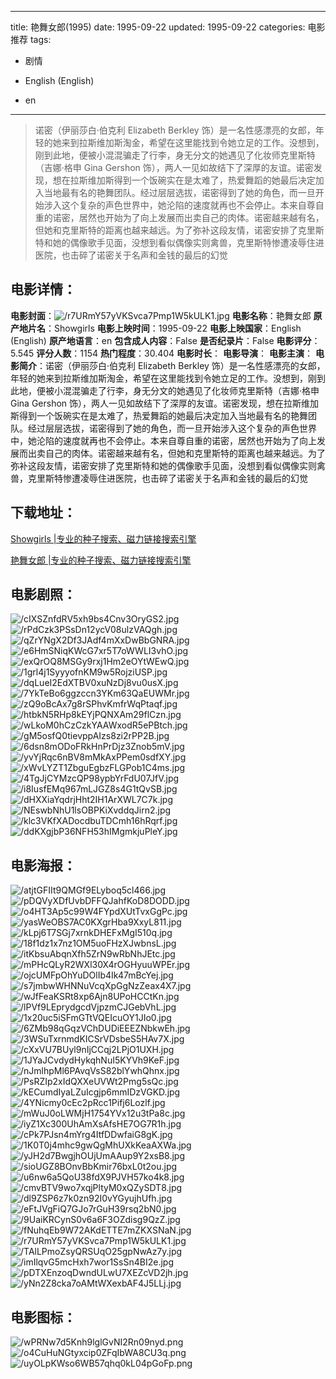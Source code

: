 
---
title: 艳舞女郎(1995)
date: 1995-09-22
updated: 1995-09-22
categories: 电影推荐
tags:
- 剧情

- English (English)
- en
---


> 诺密（伊丽莎白·伯克利 Elizabeth Berkley 饰）是一名性感漂亮的女郎，年轻的她来到拉斯维加斯淘金，希望在这里能找到令她立足的工作。没想到，刚到此地，便被小混混骗走了行李，身无分文的她遇见了化妆师克里斯特（吉娜·格申 Gina Gershon 饰），两人一见如故结下了深厚的友谊。诺密发现，想在拉斯维加斯得到一个饭碗实在是太难了，热爱舞蹈的她最后决定加入当地最有名的艳舞团队。经过层层选拔，诺密得到了她的角色，而一旦开始涉入这个复杂的声色世界中，她沦陷的速度就再也不会停止。本来自尊自重的诺密，居然也开始为了向上发展而出卖自己的肉体。诺密越来越有名，但她和克里斯特的距离也越来越远。为了弥补这段友情，诺密安排了克里斯特和她的偶像歌手见面，没想到看似偶像实则禽兽，克里斯特惨遭凌辱住进医院，也击碎了诺密关于名声和金钱的最后的幻觉

## **电影详情**：

**电影封面**：<img src="https://image.tmdb.org/t/p/w200/r7URmY57yVKSvca7Pmp1W5kULK1.jpg" alt="/r7URmY57yVKSvca7Pmp1W5kULK1.jpg" title="/r7URmY57yVKSvca7Pmp1W5kULK1.jpg">
**电影名称**：艳舞女郎
**原产地片名**：Showgirls
**电影上映时间**：1995-09-22
**电影上映国家**：English (English)
**原产地语言**：en
**包含成人内容**：False
**是否纪录片**：False
**电影评分**：5.545
**评分人数**：1154
**热门程度**：30.404
**电影时长**：
**电影导演**：
**电影主演**：
**电影简介**：诺密（伊丽莎白·伯克利 Elizabeth Berkley 饰）是一名性感漂亮的女郎，年轻的她来到拉斯维加斯淘金，希望在这里能找到令她立足的工作。没想到，刚到此地，便被小混混骗走了行李，身无分文的她遇见了化妆师克里斯特（吉娜·格申 Gina Gershon 饰），两人一见如故结下了深厚的友谊。诺密发现，想在拉斯维加斯得到一个饭碗实在是太难了，热爱舞蹈的她最后决定加入当地最有名的艳舞团队。经过层层选拔，诺密得到了她的角色，而一旦开始涉入这个复杂的声色世界中，她沦陷的速度就再也不会停止。本来自尊自重的诺密，居然也开始为了向上发展而出卖自己的肉体。诺密越来越有名，但她和克里斯特的距离也越来越远。为了弥补这段友情，诺密安排了克里斯特和她的偶像歌手见面，没想到看似偶像实则禽兽，克里斯特惨遭凌辱住进医院，也击碎了诺密关于名声和金钱的最后的幻觉

## **下载地址**：
[Showgirls |专业的种子搜索、磁力链接搜索引擎](https://movie.amd794.com:2083/?search=Showgirls&ordering=&mode=match_phrase&page_size=10&page=1)

[艳舞女郎 |专业的种子搜索、磁力链接搜索引擎](https://movie.amd794.com:2083/?search=%E8%89%B3%E8%88%9E%E5%A5%B3%E9%83%8E&ordering=&mode=match_phrase&page_size=10&page=1)
 

## **电影剧照**：
<img src="https://image.tmdb.org/t/p/original/cIXSZnfdRV5xh9bs4Cnv3OryGS2.jpg" alt="/cIXSZnfdRV5xh9bs4Cnv3OryGS2.jpg" title="/cIXSZnfdRV5xh9bs4Cnv3OryGS2.jpg"><img src="https://image.tmdb.org/t/p/original/rPdCzk3PSsDn12ycV08ulzVAQgh.jpg" alt="/rPdCzk3PSsDn12ycV08ulzVAQgh.jpg" title="/rPdCzk3PSsDn12ycV08ulzVAQgh.jpg"><img src="https://image.tmdb.org/t/p/original/qZrYNgX2Df3JAdf4mXxDwBbGNRA.jpg" alt="/qZrYNgX2Df3JAdf4mXxDwBbGNRA.jpg" title="/qZrYNgX2Df3JAdf4mXxDwBbGNRA.jpg"><img src="https://image.tmdb.org/t/p/original/e6HmSNiqKWcG7xr5T7oWWLI3vhO.jpg" alt="/e6HmSNiqKWcG7xr5T7oWWLI3vhO.jpg" title="/e6HmSNiqKWcG7xr5T7oWWLI3vhO.jpg"><img src="https://image.tmdb.org/t/p/original/exQrOQ8MSGy9rxj1Hm2eOYtWEwQ.jpg" alt="/exQrOQ8MSGy9rxj1Hm2eOYtWEwQ.jpg" title="/exQrOQ8MSGy9rxj1Hm2eOYtWEwQ.jpg"><img src="https://image.tmdb.org/t/p/original/1grl4j1SyyyofnKM9w5RojziUSP.jpg" alt="/1grl4j1SyyyofnKM9w5RojziUSP.jpg" title="/1grl4j1SyyyofnKM9w5RojziUSP.jpg"><img src="https://image.tmdb.org/t/p/original/dqLueI2EdXTBV0xuNzDj8vu0usX.jpg" alt="/dqLueI2EdXTBV0xuNzDj8vu0usX.jpg" title="/dqLueI2EdXTBV0xuNzDj8vu0usX.jpg"><img src="https://image.tmdb.org/t/p/original/7YkTeBo6ggzccn3YKm63QaEUWMr.jpg" alt="/7YkTeBo6ggzccn3YKm63QaEUWMr.jpg" title="/7YkTeBo6ggzccn3YKm63QaEUWMr.jpg"><img src="https://image.tmdb.org/t/p/original/zQ9oBcAx7g8rSPhvKmfrWqPtaqf.jpg" alt="/zQ9oBcAx7g8rSPhvKmfrWqPtaqf.jpg" title="/zQ9oBcAx7g8rSPhvKmfrWqPtaqf.jpg"><img src="https://image.tmdb.org/t/p/original/htbkN5RHp8kEYjPQNXAm29flCzn.jpg" alt="/htbkN5RHp8kEYjPQNXAm29flCzn.jpg" title="/htbkN5RHp8kEYjPQNXAm29flCzn.jpg"><img src="https://image.tmdb.org/t/p/original/wLkoM0hCzCzkYAAWxodR5ePBtch.jpg" alt="/wLkoM0hCzCzkYAAWxodR5ePBtch.jpg" title="/wLkoM0hCzCzkYAAWxodR5ePBtch.jpg"><img src="https://image.tmdb.org/t/p/original/gM5osfQ0tievppAIzs8zi2rPP2B.jpg" alt="/gM5osfQ0tievppAIzs8zi2rPP2B.jpg" title="/gM5osfQ0tievppAIzs8zi2rPP2B.jpg"><img src="https://image.tmdb.org/t/p/original/6dsn8mODoFRkHnPrDjz3Znob5mV.jpg" alt="/6dsn8mODoFRkHnPrDjz3Znob5mV.jpg" title="/6dsn8mODoFRkHnPrDjz3Znob5mV.jpg"><img src="https://image.tmdb.org/t/p/original/yvYjRqc6nBV8mMkAxPPem0sdfXY.jpg" alt="/yvYjRqc6nBV8mMkAxPPem0sdfXY.jpg" title="/yvYjRqc6nBV8mMkAxPPem0sdfXY.jpg"><img src="https://image.tmdb.org/t/p/original/xWvLYZT1ZbguEgbzFLGPob1C4ms.jpg" alt="/xWvLYZT1ZbguEgbzFLGPob1C4ms.jpg" title="/xWvLYZT1ZbguEgbzFLGPob1C4ms.jpg"><img src="https://image.tmdb.org/t/p/original/4TgJjCYMzcQP98ypbYrFdU07JfV.jpg" alt="/4TgJjCYMzcQP98ypbYrFdU07JfV.jpg" title="/4TgJjCYMzcQP98ypbYrFdU07JfV.jpg"><img src="https://image.tmdb.org/t/p/original/i8IusfEMq967mLJGZ8s4G1tQvSB.jpg" alt="/i8IusfEMq967mLJGZ8s4G1tQvSB.jpg" title="/i8IusfEMq967mLJGZ8s4G1tQvSB.jpg"><img src="https://image.tmdb.org/t/p/original/dHXXiaYqdrjHht2IH1ArXWL7C7k.jpg" alt="/dHXXiaYqdrjHht2IH1ArXWL7C7k.jpg" title="/dHXXiaYqdrjHht2IH1ArXWL7C7k.jpg"><img src="https://image.tmdb.org/t/p/original/NEswbNhU1lsOBPKiXvddqJirn2.jpg" alt="/NEswbNhU1lsOBPKiXvddqJirn2.jpg" title="/NEswbNhU1lsOBPKiXvddqJirn2.jpg"><img src="https://image.tmdb.org/t/p/original/klc3VKfXADocdbuTDCmh16hRqrf.jpg" alt="/klc3VKfXADocdbuTDCmh16hRqrf.jpg" title="/klc3VKfXADocdbuTDCmh16hRqrf.jpg"><img src="https://image.tmdb.org/t/p/original/ddKXgjbP36NFH53hIMgmkjuPleY.jpg" alt="/ddKXgjbP36NFH53hIMgmkjuPleY.jpg" title="/ddKXgjbP36NFH53hIMgmkjuPleY.jpg">

## **电影海报**：
<img src="https://image.tmdb.org/t/p/original/atjtGFIIt9QMGf9ELyboq5cl466.jpg" alt="/atjtGFIIt9QMGf9ELyboq5cl466.jpg" title="/atjtGFIIt9QMGf9ELyboq5cl466.jpg"><img src="https://image.tmdb.org/t/p/original/pDQVyXDfUvbDFFQJahfKoD8DODD.jpg" alt="/pDQVyXDfUvbDFFQJahfKoD8DODD.jpg" title="/pDQVyXDfUvbDFFQJahfKoD8DODD.jpg"><img src="https://image.tmdb.org/t/p/original/o4HT3Ap5c99W4FYpdXUtTvxGgPc.jpg" alt="/o4HT3Ap5c99W4FYpdXUtTvxGgPc.jpg" title="/o4HT3Ap5c99W4FYpdXUtTvxGgPc.jpg"><img src="https://image.tmdb.org/t/p/original/yasWeOBS7AC0KXgrHba9XxyL811.jpg" alt="/yasWeOBS7AC0KXgrHba9XxyL811.jpg" title="/yasWeOBS7AC0KXgrHba9XxyL811.jpg"><img src="https://image.tmdb.org/t/p/original/kLpj6T7SGj7xrnkDHEFxMgI510q.jpg" alt="/kLpj6T7SGj7xrnkDHEFxMgI510q.jpg" title="/kLpj6T7SGj7xrnkDHEFxMgI510q.jpg"><img src="https://image.tmdb.org/t/p/original/18f1dz1x7nz1OM5uoFHzXJwbnsL.jpg" alt="/18f1dz1x7nz1OM5uoFHzXJwbnsL.jpg" title="/18f1dz1x7nz1OM5uoFHzXJwbnsL.jpg"><img src="https://image.tmdb.org/t/p/original/itKbsuAbqnXfh5ZrN9wRbNhJEtc.jpg" alt="/itKbsuAbqnXfh5ZrN9wRbNhJEtc.jpg" title="/itKbsuAbqnXfh5ZrN9wRbNhJEtc.jpg"><img src="https://image.tmdb.org/t/p/original/mPHcQLyR2WXl30X4rOGHyuuWPEr.jpg" alt="/mPHcQLyR2WXl30X4rOGHyuuWPEr.jpg" title="/mPHcQLyR2WXl30X4rOGHyuuWPEr.jpg"><img src="https://image.tmdb.org/t/p/original/ojcUMFpOhYuDOlIb4Ik47mBcYej.jpg" alt="/ojcUMFpOhYuDOlIb4Ik47mBcYej.jpg" title="/ojcUMFpOhYuDOlIb4Ik47mBcYej.jpg"><img src="https://image.tmdb.org/t/p/original/s7jmbwWHNNuVcqXpGgNzZeax4X7.jpg" alt="/s7jmbwWHNNuVcqXpGgNzZeax4X7.jpg" title="/s7jmbwWHNNuVcqXpGgNzZeax4X7.jpg"><img src="https://image.tmdb.org/t/p/original/wJfFeaKSRt8xp6Ajn8UPoHCCtKn.jpg" alt="/wJfFeaKSRt8xp6Ajn8UPoHCCtKn.jpg" title="/wJfFeaKSRt8xp6Ajn8UPoHCCtKn.jpg"><img src="https://image.tmdb.org/t/p/original/lPVf9LEprydgcdVjpzmCJGebVhL.jpg" alt="/lPVf9LEprydgcdVjpzmCJGebVhL.jpg" title="/lPVf9LEprydgcdVjpzmCJGebVhL.jpg"><img src="https://image.tmdb.org/t/p/original/1x20uc5iSFmGTtVQEIcuOY1JIo0.jpg" alt="/1x20uc5iSFmGTtVQEIcuOY1JIo0.jpg" title="/1x20uc5iSFmGTtVQEIcuOY1JIo0.jpg"><img src="https://image.tmdb.org/t/p/original/6ZMb98qGqzVChDUDiEEEZNbkwEh.jpg" alt="/6ZMb98qGqzVChDUDiEEEZNbkwEh.jpg" title="/6ZMb98qGqzVChDUDiEEEZNbkwEh.jpg"><img src="https://image.tmdb.org/t/p/original/3WSuTxrnmdKICSrVDsbeS5HAv7X.jpg" alt="/3WSuTxrnmdKICSrVDsbeS5HAv7X.jpg" title="/3WSuTxrnmdKICSrVDsbeS5HAv7X.jpg"><img src="https://image.tmdb.org/t/p/original/cXxVU7BUyl9nIjCCqj2LPjO1UXH.jpg" alt="/cXxVU7BUyl9nIjCCqj2LPjO1UXH.jpg" title="/cXxVU7BUyl9nIjCCqj2LPjO1UXH.jpg"><img src="https://image.tmdb.org/t/p/original/1JYaJCvdydHykqhNuI5KYVh9KeF.jpg" alt="/1JYaJCvdydHykqhNuI5KYVh9KeF.jpg" title="/1JYaJCvdydHykqhNuI5KYVh9KeF.jpg"><img src="https://image.tmdb.org/t/p/original/nJmlhpMl6PAvqVsS82blYwhQhnx.jpg" alt="/nJmlhpMl6PAvqVsS82blYwhQhnx.jpg" title="/nJmlhpMl6PAvqVsS82blYwhQhnx.jpg"><img src="https://image.tmdb.org/t/p/original/PsRZIp2xIdQXXeUVWt2Pmg5sQc.jpg" alt="/PsRZIp2xIdQXXeUVWt2Pmg5sQc.jpg" title="/PsRZIp2xIdQXXeUVWt2Pmg5sQc.jpg"><img src="https://image.tmdb.org/t/p/original/kECumdIyaLZuIcgjp6mmIDzVGKD.jpg" alt="/kECumdIyaLZuIcgjp6mmIDzVGKD.jpg" title="/kECumdIyaLZuIcgjp6mmIDzVGKD.jpg"><img src="https://image.tmdb.org/t/p/original/4YNicmy0cEc2pRcc1Pifj6Lozlf.jpg" alt="/4YNicmy0cEc2pRcc1Pifj6Lozlf.jpg" title="/4YNicmy0cEc2pRcc1Pifj6Lozlf.jpg"><img src="https://image.tmdb.org/t/p/original/mWuJ0oLWMjH1754YVx12u3tPa8c.jpg" alt="/mWuJ0oLWMjH1754YVx12u3tPa8c.jpg" title="/mWuJ0oLWMjH1754YVx12u3tPa8c.jpg"><img src="https://image.tmdb.org/t/p/original/iyZ1Xc300UhAmXsAfsHE7OG7R1h.jpg" alt="/iyZ1Xc300UhAmXsAfsHE7OG7R1h.jpg" title="/iyZ1Xc300UhAmXsAfsHE7OG7R1h.jpg"><img src="https://image.tmdb.org/t/p/original/cPk7PJsn4mYrg4ItfDDwfaiG8gK.jpg" alt="/cPk7PJsn4mYrg4ItfDDwfaiG8gK.jpg" title="/cPk7PJsn4mYrg4ItfDDwfaiG8gK.jpg"><img src="https://image.tmdb.org/t/p/original/1K0T0j4mhc9gwQgMhUXkKeaAXWa.jpg" alt="/1K0T0j4mhc9gwQgMhUXkKeaAXWa.jpg" title="/1K0T0j4mhc9gwQgMhUXkKeaAXWa.jpg"><img src="https://image.tmdb.org/t/p/original/yJH2d7BwgjhOUjUmAAup9Y2xsB8.jpg" alt="/yJH2d7BwgjhOUjUmAAup9Y2xsB8.jpg" title="/yJH2d7BwgjhOUjUmAAup9Y2xsB8.jpg"><img src="https://image.tmdb.org/t/p/original/sioUGZ8BOnvBbKmir76bxL0t2ou.jpg" alt="/sioUGZ8BOnvBbKmir76bxL0t2ou.jpg" title="/sioUGZ8BOnvBbKmir76bxL0t2ou.jpg"><img src="https://image.tmdb.org/t/p/original/u6nw6a5QoU38fdX9PJVH57ko4k8.jpg" alt="/u6nw6a5QoU38fdX9PJVH57ko4k8.jpg" title="/u6nw6a5QoU38fdX9PJVH57ko4k8.jpg"><img src="https://image.tmdb.org/t/p/original/cmvBTV9wo7xqjPltyM0xQZySDT8.jpg" alt="/cmvBTV9wo7xqjPltyM0xQZySDT8.jpg" title="/cmvBTV9wo7xqjPltyM0xQZySDT8.jpg"><img src="https://image.tmdb.org/t/p/original/dl9ZSP6z7k0zn92I0vYGyujhUfh.jpg" alt="/dl9ZSP6z7k0zn92I0vYGyujhUfh.jpg" title="/dl9ZSP6z7k0zn92I0vYGyujhUfh.jpg"><img src="https://image.tmdb.org/t/p/original/eFtJVgFiQ7GJo7rGuH39rsq2bN0.jpg" alt="/eFtJVgFiQ7GJo7rGuH39rsq2bN0.jpg" title="/eFtJVgFiQ7GJo7rGuH39rsq2bN0.jpg"><img src="https://image.tmdb.org/t/p/original/9UaiKRCynS0v6a6F3OZdisg9QzZ.jpg" alt="/9UaiKRCynS0v6a6F3OZdisg9QzZ.jpg" title="/9UaiKRCynS0v6a6F3OZdisg9QzZ.jpg"><img src="https://image.tmdb.org/t/p/original/fNuhqEb9W72AKdETTE7mZKXSNaN.jpg" alt="/fNuhqEb9W72AKdETTE7mZKXSNaN.jpg" title="/fNuhqEb9W72AKdETTE7mZKXSNaN.jpg"><img src="https://image.tmdb.org/t/p/original/r7URmY57yVKSvca7Pmp1W5kULK1.jpg" alt="/r7URmY57yVKSvca7Pmp1W5kULK1.jpg" title="/r7URmY57yVKSvca7Pmp1W5kULK1.jpg"><img src="https://image.tmdb.org/t/p/original/TAlLPmoZsyQRSUqO25gpNwAz7y.jpg" alt="/TAlLPmoZsyQRSUqO25gpNwAz7y.jpg" title="/TAlLPmoZsyQRSUqO25gpNwAz7y.jpg"><img src="https://image.tmdb.org/t/p/original/imIlqvG5mcHxh7wor1SsSn4BI2e.jpg" alt="/imIlqvG5mcHxh7wor1SsSn4BI2e.jpg" title="/imIlqvG5mcHxh7wor1SsSn4BI2e.jpg"><img src="https://image.tmdb.org/t/p/original/pDTXEnzoqDwndULwU7XEZcVD2jh.jpg" alt="/pDTXEnzoqDwndULwU7XEZcVD2jh.jpg" title="/pDTXEnzoqDwndULwU7XEZcVD2jh.jpg"><img src="https://image.tmdb.org/t/p/original/yNn2Z8cka7oAMtWXexbAF4J5LLj.jpg" alt="/yNn2Z8cka7oAMtWXexbAF4J5LLj.jpg" title="/yNn2Z8cka7oAMtWXexbAF4J5LLj.jpg">

## **电影图标**：
<img src="https://image.tmdb.org/t/p/original/wPRNw7d5Knh9lglGvNI2Rn09nyd.png" alt="/wPRNw7d5Knh9lglGvNI2Rn09nyd.png" title="/wPRNw7d5Knh9lglGvNI2Rn09nyd.png"><img src="https://image.tmdb.org/t/p/original/o4CuHuNGtyxcip0ZFqIbWA8CU3q.png" alt="/o4CuHuNGtyxcip0ZFqIbWA8CU3q.png" title="/o4CuHuNGtyxcip0ZFqIbWA8CU3q.png"><img src="https://image.tmdb.org/t/p/original/uyOLpKWso6WB57qhq0kL04pGoFp.png" alt="/uyOLpKWso6WB57qhq0kL04pGoFp.png" title="/uyOLpKWso6WB57qhq0kL04pGoFp.png">

